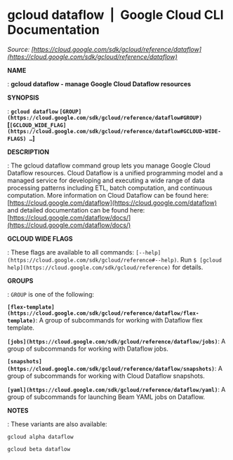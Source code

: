 # gcloud dataflow  |  Google Cloud CLI Documentation

*Source: [https://cloud.google.com/sdk/gcloud/reference/dataflow](https://cloud.google.com/sdk/gcloud/reference/dataflow)*

**NAME**

: **gcloud dataflow - manage Google Cloud Dataflow resources**

**SYNOPSIS**

: **`gcloud dataflow` `[GROUP](https://cloud.google.com/sdk/gcloud/reference/dataflow#GROUP)` [`[GCLOUD_WIDE_FLAG](https://cloud.google.com/sdk/gcloud/reference/dataflow#GCLOUD-WIDE-FLAGS) …`]**

**DESCRIPTION**

: The gcloud dataflow command group lets you manage Google Cloud Dataflow
resources.
Cloud Dataflow is a unified programming model and a managed service for
developing and executing a wide range of data processing patterns including ETL,
batch computation, and continuous computation.
More information on Cloud Dataflow can be found here: [https://cloud.google.com/dataflow](https://cloud.google.com/dataflow)
and detailed documentation can be found here: [https://cloud.google.com/dataflow/docs/](https://cloud.google.com/dataflow/docs/)

**GCLOUD WIDE FLAGS**

: These flags are available to all commands: `[--help](https://cloud.google.com/sdk/gcloud/reference#--help)`.
Run `$ [gcloud help](https://cloud.google.com/sdk/gcloud/reference)` for details.

**GROUPS**

: ``GROUP`` is one of the following:

**`[flex-template](https://cloud.google.com/sdk/gcloud/reference/dataflow/flex-template)`**:
A group of subcommands for working with Dataflow flex template.

**`[jobs](https://cloud.google.com/sdk/gcloud/reference/dataflow/jobs)`**:
A group of subcommands for working with Dataflow jobs.

**`[snapshots](https://cloud.google.com/sdk/gcloud/reference/dataflow/snapshots)`**:
A group of subcommands for working with Cloud Dataflow snapshots.

**`[yaml](https://cloud.google.com/sdk/gcloud/reference/dataflow/yaml)`**:
A group of subcommands for launching Beam YAML jobs on Dataflow.

**NOTES**

: These variants are also available:

```
gcloud alpha dataflow
```

```
gcloud beta dataflow
```